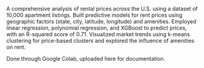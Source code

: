A comprehensive analysis of rental prices across the U.S. using a dataset of 10,000 apartment listings. Built predictive models for rent prices using geographic factors (state, city, latitude, longitude) and amenities. Employed linear regression, polynomial regression, and XGBoost to predict prices, with an R-squared score of 0.71. Visualized market trends using k-means clustering for price-based clusters and explored the influence of amenities on rent.

Done through Google Colab, uploaded here for documentation.
